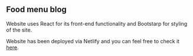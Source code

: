 ## Food menu blog

Website uses React for its front-end functionality and Bootstarp for styling of the site.

Website has been deployed via Netlify and you can feel free to check it [here](https://react-formik-task.netlify.app/).

